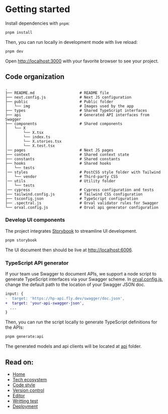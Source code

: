 # Getting started

Install dependencies with `pnpm`:

```bash
pnpm install
```

Then, you can run locally in development mode with live reload:

```bash
pnpm dev
```

Open [http://localhost:3000](http://localhost:3000) with your favorite browser
to see your project.

## Code organization

```
.
├── README.md                    # README file
├── next.config.js               # Next JS configuration
├── public                       # Public folder
│   └── img                      # Images used by the app
├── types                        # Shared TypeScript interfaces
├── api                          # Generated API interfaces from Swagger
├── components                   # Shared components
│   └── X
│       └── X.tsx
│       └── index.ts
│       └── X.stories.tsx
│       └── X.test.tsx
│── pages                        # Next JS pages
├── context                      # Shared context state
├── constants                    # Shared constants
├── hooks                        # Shared hooks
│   └── tests
│── styles                       # PostCSS style folder with Tailwind
│   └── vendor                   # Third-party CSS
│── utils                        # Utility folder
│   └── tests
│── cypress                      # Cypress configuration and tests
├── tailwind.config.js           # Tailwind CSS configuration
├── tsconfig.json                # TypeScript configuration
├── .spectral.js                 # Orval validator rules for Swagger
└── orval.config.js              # Orval api generator configuration
```

### Develop UI components

The project integrates [Storybook](https://storybook.js.org/) to streamline UI
development.

```bash
pnpm storybook
```

The UI document then should be live at
[http://localhost:6006](http://localhost:6006).

### TypeScript API generator

If your team use Swagger to document APIs, we support a node script to generate
TypeScript interfaces via your Swagger scheme. In
[orval.config.js](../orval.config.js), change the default path to the location
of your Swagger JSON doc.

```diff
input: {
-  target: 'https://hp-api.fly.dev/swagger/doc.json',
+  target: 'your-api-swagger-json',
  ...
}
```

Then, you can run the script locally to generate TypeScript definitions for the
APIs:

```bash
pnpm generate:api
```

The generated models and api clients will be located at [api](../src/api)
folder.

## Read on:

- [Home](../README.md)
- [Tech ecosystem](./TECH_ECOSYSTEM.md)
- [Code style](./CODE_STYLE.md)
- [Version control](./VERSION_CONTROL.md)
- [Editor](./EDITOR.md)
- [Writting test](./WRITING_TEST.md)
- [Deployment](./DEPLOYMENT.md)
